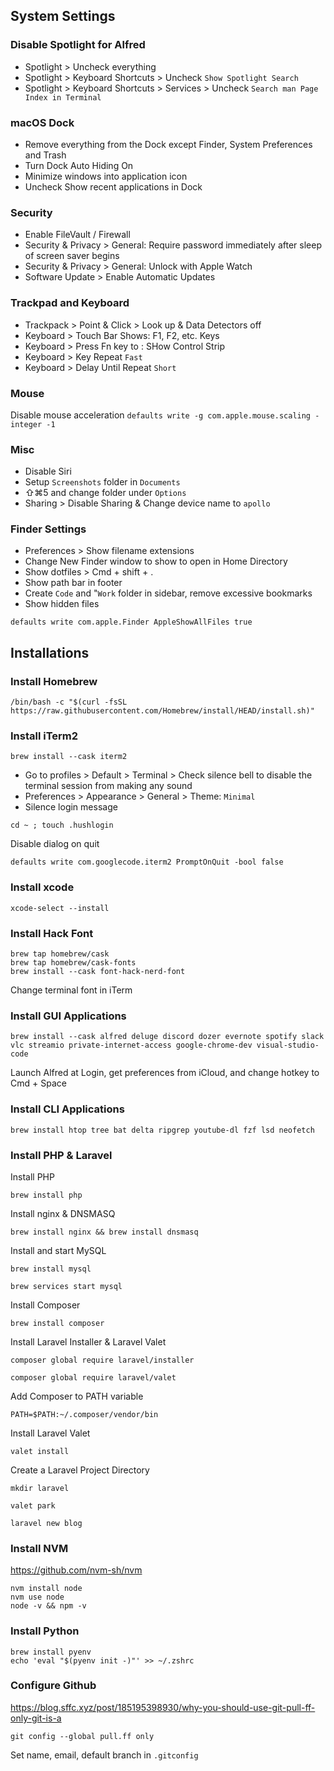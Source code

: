 ## System Settings

### Disable Spotlight for Alfred
* Spotlight > Uncheck everything
* Spotlight > Keyboard Shortcuts > Uncheck `Show Spotlight Search`
* Spotlight > Keyboard Shortcuts > Services > Uncheck `Search man Page Index in Terminal`

### macOS Dock
* Remove everything from the Dock except Finder, System Preferences and Trash
* Turn Dock Auto Hiding On
* Minimize windows into application icon
* Uncheck Show recent applications in Dock

### Security
* Enable FileVault / Firewall
* Security & Privacy > General: Require password immediately after sleep of screen saver begins
* Security & Privacy > General: Unlock with Apple Watch
* Software Update > Enable Automatic Updates

### Trackpad and Keyboard
* Trackpack > Point & Click > Look up & Data Detectors off
* Keyboard > Touch Bar Shows: F1, F2, etc. Keys
* Keyboard > Press Fn key to : SHow Control Strip
* Keyboard > Key Repeat `Fast`
* Keyboard > Delay Until Repeat `Short`

### Mouse
Disable mouse acceleration
`defaults write -g com.apple.mouse.scaling -integer -1` 

### Misc
* Disable Siri
* Setup `Screenshots` folder in `Documents`
* ⇧⌘5 and change folder under `Options`
* Sharing > Disable Sharing & Change device name to `apollo`

### Finder Settings
* Preferences > Show filename extensions
* Change New Finder window to show to open in Home Directory
* Show dotfiles > Cmd + shift + . 
* Show path bar in footer
* Create `Code` and "`Work` folder in sidebar, remove excessive bookmarks
* Show hidden files
```
defaults write com.apple.Finder AppleShowAllFiles true
```

## Installations

### Install Homebrew
```
/bin/bash -c "$(curl -fsSL https://raw.githubusercontent.com/Homebrew/install/HEAD/install.sh)"
```

### Install iTerm2
```
brew install --cask iterm2
```
* Go to profiles > Default > Terminal > Check silence bell to disable the terminal session from making any sound
* Preferences > Appearance > General > Theme: `Minimal`
* Silence login message
```
cd ~ ; touch .hushlogin
```
Disable dialog on quit
```
defaults write com.googlecode.iterm2 PromptOnQuit -bool false
```


### Install xcode
```
xcode-select --install
```

### Install Hack Font
```
brew tap homebrew/cask
brew tap homebrew/cask-fonts
brew install --cask font-hack-nerd-font
```
Change terminal font in iTerm

### Install GUI Applications
```
brew install --cask alfred deluge discord dozer evernote spotify slack vlc streamio private-internet-access google-chrome-dev visual-studio-code
```
Launch Alfred at Login, get preferences from iCloud, and change hotkey to Cmd + Space

### Install CLI Applications
```
brew install htop tree bat delta ripgrep youtube-dl fzf lsd neofetch
```


### Install PHP & Laravel
Install PHP

`brew install php`

Install nginx & DNSMASQ

`brew install nginx && brew install dnsmasq`

Install and start MySQL

`brew install mysql`

`brew services start mysql`

Install Composer

`brew install composer`

Install Laravel Installer & Laravel Valet

`composer global require laravel/installer`

`composer global require laravel/valet`

Add Composer to PATH variable

`PATH=$PATH:~/.composer/vendor/bin`

Install Laravel Valet

`valet install`

Create a Laravel Project Directory

`mkdir laravel`

`valet park`

`laravel new blog`


### Install NVM
https://github.com/nvm-sh/nvm
```
nvm install node
nvm use node
node -v && npm -v
```

### Install Python
```
brew install pyenv
echo 'eval "$(pyenv init -)"' >> ~/.zshrc
```

### Configure Github
https://blog.sffc.xyz/post/185195398930/why-you-should-use-git-pull-ff-only-git-is-a
```
git config --global pull.ff only 
```
Set name, email, default branch in `.gitconfig`
